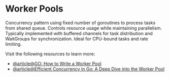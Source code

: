 # Worker Pools

Concurrency pattern using fixed number of goroutines to process tasks from shared queue. Controls resource usage while maintaining parallelism. Typically implemented with buffered channels for task distribution and WaitGroups for synchronization. Ideal for CPU-bound tasks and rate limiting.

Visit the following resources to learn more:

- [@article@GO: How to Write a Worker Pool](https://dev.to/justlorain/go-how-to-write-a-worker-pool-1h3b)
- [@article@Efficient Concurrency in Go: A Deep Dive into the Worker Pool](https://rksurwase.medium.com/efficient-concurrency-in-go-a-deep-dive-into-the-worker-pool-pattern-for-batch-processing-73cac5a5bdca)
